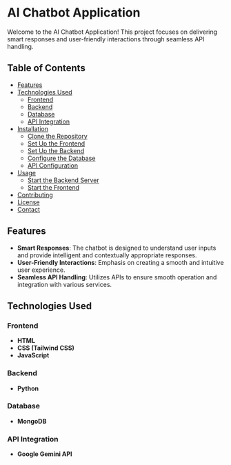 # AI Chatbot Application

Welcome to the AI Chatbot Application! This project focuses on delivering smart responses and user-friendly interactions through seamless API handling.

## Table of Contents
- [Features](#features)
- [Technologies Used](#technologies-used)
  - [Frontend](#frontend)
  - [Backend](#backend)
  - [Database](#database)
  - [API Integration](#api-integration)
- [Installation](#installation)
  - [Clone the Repository](#clone-the-repository)
  - [Set Up the Frontend](#set-up-the-frontend)
  - [Set Up the Backend](#set-up-the-backend)
  - [Configure the Database](#configure-the-database)
  - [API Configuration](#api-configuration)
- [Usage](#usage)
  - [Start the Backend Server](#start-the-backend-server)
  - [Start the Frontend](#start-the-frontend)
- [Contributing](#contributing)
- [License](#license)
- [Contact](#contact)

## Features
- **Smart Responses**: The chatbot is designed to understand user inputs and provide intelligent and contextually appropriate responses.
- **User-Friendly Interactions**: Emphasis on creating a smooth and intuitive user experience.
- **Seamless API Handling**: Utilizes APIs to ensure smooth operation and integration with various services.

## Technologies Used
### Frontend
- **HTML**
- **CSS (Tailwind CSS)**
- **JavaScript**

### Backend
- **Python**

### Database
- **MongoDB**

### API Integration
- **Google Gemini API**


